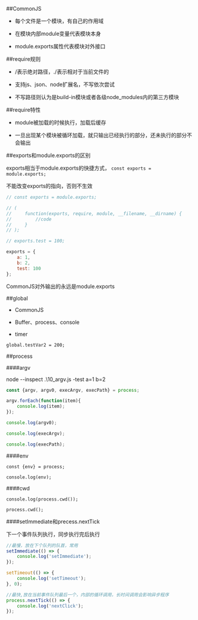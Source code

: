 ##CommonJS

- 每个文件是一个模块，有自己的作用域

- 在模块内部module变量代表模块本身

- module.exports属性代表模块对外接口



##require规则

- /表示绝对路径，./表示相对于当前文件的

- 支持js、json、node扩展名，不写依次尝试

- 不写路径则认为是build-in模块或者各级node_modules内的第三方模块



##require特性

- module被加载的时候执行，加载后缓存

- 一旦出现某个模块被循环加载，就只输出已经执行的部分，还未执行的部分不会输出




##exports和module.exports的区别

exports相当于module.exports的快捷方式， `const exports = module.exports;`

不能改变exports的指向，否则不生效

```js
// const exports = module.exports;

// (
//     function(exports, require, module, __filename, __dirname) {
//         //code
//     }
// );

// exports.test = 100;

exports = {
    a: 1,
    b: 2,
    test: 100
}; 
```

CommonJS对外输出的永远是module.exports




##global

- CommonJS

- Buffer、process、console

- timer

`global.testVar2 = 200;`




##process

####argv

node --inspect .\10_argv.js -test a=1 b=2

```js
const {argv, argv0, execArgv, execPath} = process;

argv.forEach(function(item){
    console.log(item);
});

console.log(argv0);

console.log(execArgv);

console.log(execPath);
```

####env

```
const {env} = process;

console.log(env);
```

####cwd

```
console.log(process.cwd());

process.cwd();
```


####setImmediate和precess.nextTick

下一个事件队列执行，同步执行完后执行

```js
//最慢，放在下个队列的队首，常用
setImmediate(() => {
    console.log('setImmediate');
});

setTimeout(() => {
    console.log('setTimeout');
}, 0);

//最快,放在当前事件队列最后一个，内部的循环调用，长时间调用会影响异步程序
process.nextTick(() => {
    console.log('nextClick');
});

```





